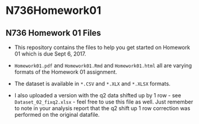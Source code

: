 # N736Homework01

## N736 Homework 01 Files

* This repository contains the files to help you get started on Homework 01 which is due Sept 6, 2017.

* `Homework01.pdf` and `Homework01.Rmd` and `Homework01.html` all are varying formats of the Homework 01 assignment.

* The dataset is available in `*.CSV` and `*.XLX` and `*.XLSX` formats.

* I also uploaded a version with the q2 data shifted up by 1 row - see `Dataset_02_fixq2.xlsx` - feel free to use this file as well. Just remember to note in your analysis report that the q2 shift up 1 row correction was performed on the original datafile.
